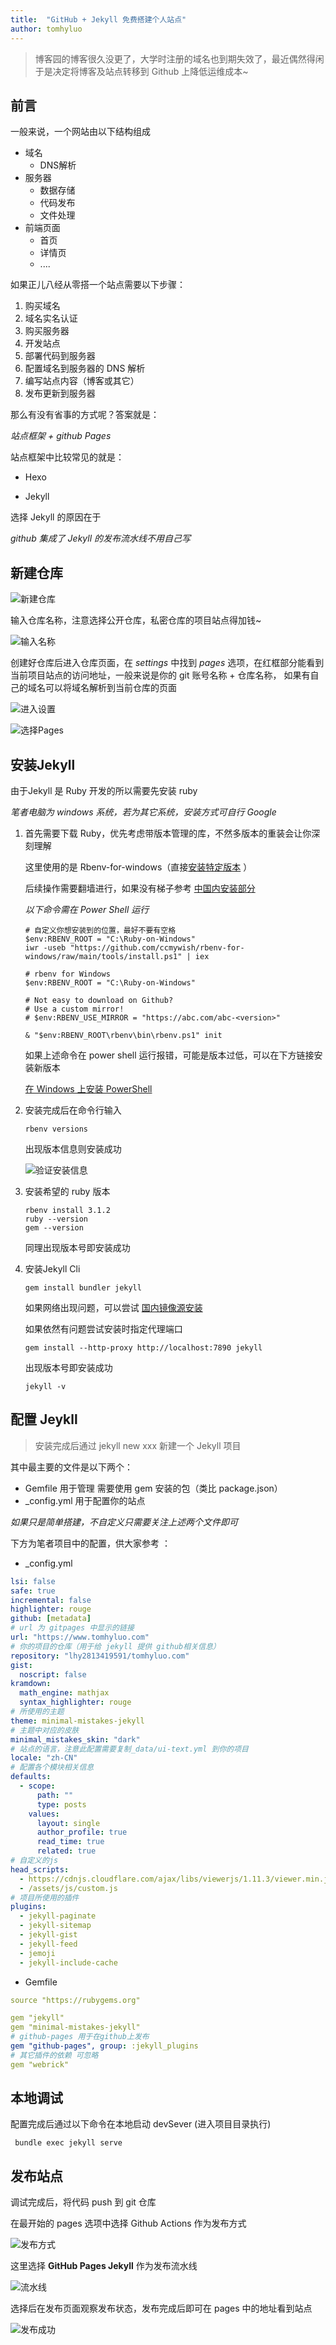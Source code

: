 ```yaml
---
title:  "GitHub + Jekyll 免费搭建个人站点"
author: tomhyluo
---
```


> 博客园的博客很久没更了，大学时注册的域名也到期失效了，最近偶然得闲于是决定将博客及站点转移到 Github 上降低运维成本~

## 前言

一般来说，一个网站由以下结构组成

- 域名
  - DNS解析
- 服务器
  - 数据存储
  - 代码发布
  - 文件处理
- 前端页面
  - 首页
  - 详情页
  - ....

如果正儿八经从零搭一个站点需要以下步骤：

1. 购买域名
2. 域名实名认证
3. 购买服务器
4. 开发站点
5. 部署代码到服务器
6. 配置域名到服务器的 DNS 解析
7. 编写站点内容（博客或其它）
8. 发布更新到服务器

那么有没有省事的方式呢？答案就是：

*站点框架 + github Pages*

站点框架中比较常见的就是：

- Hexo

- Jekyll

选择 Jekyll 的原因在于

*github 集成了 Jekyll  的发布流水线不用自己写*



## 新建仓库

![新建仓库](/assets/images/2023-03-12/1.png)

输入仓库名称，注意选择公开仓库，私密仓库的项目站点得加钱~

![输入名称](/assets/images/2023-03-12/2.png)

创建好仓库后进入仓库页面，在 *settings* 中找到 *pages* 选项，在红框部分能看到当前项目站点的访问地址，一般来说是你的 git 账号名称 + 仓库名称， 如果有自己的域名可以将域名解析到当前仓库的页面

![进入设置](/assets/images/2023-03-12/3.png)

![选择Pages](/assets/images/2023-03-12/4.png)



## 安装Jekyll

由于Jekyll 是 Ruby 开发的所以需要先安装 ruby

*笔者电脑为 windows 系统，若为其它系统，安装方式可自行 Google*

1. 首先需要下载 Ruby，优先考虑带版本管理的库，不然多版本的重装会让你深刻理解

   这里使用的是 Rbenv-for-windows（直接[安装特定版本](https://rubyinstaller.org/) ）

   后续操作需要翻墙进行，如果没有梯子参考 [中国内安装部分]( https://github.com/ccmywish/rbenv-for-windows#readme )

   *以下命令需在 Power Shell 运行*

   ``` shell
   # 自定义你想安装到的位置，最好不要有空格
   $env:RBENV_ROOT = "C:\Ruby-on-Windows"
   iwr -useb "https://github.com/ccmywish/rbenv-for-windows/raw/main/tools/install.ps1" | iex
   ```

   ```shell
   # rbenv for Windows
   $env:RBENV_ROOT = "C:\Ruby-on-Windows"
   
   # Not easy to download on Github?
   # Use a custom mirror!
   # $env:RBENV_USE_MIRROR = "https://abc.com/abc-<version>"
   
   & "$env:RBENV_ROOT\rbenv\bin\rbenv.ps1" init
   ```

   如果上述命令在 power shell 运行报错，可能是版本过低，可以在下方链接安装新版本

   [在 Windows 上安装 PowerShell](https://learn.microsoft.com/zh-cn/powershell/scripting/install/installing-powershell-on-windows?view=powershell-7.3#msi)

2. 安装完成后在命令行输入 

   ``` shell
   rbenv versions
   ```

   出现版本信息则安装成功

   ![验证安装信息](/assets/images/2023-03-12/5.png)

3. 安装希望的 ruby 版本

   ```shell
   rbenv install 3.1.2
   ruby --version
   gem --version
   ```

   同理出现版本号即安装成功

4. 安装Jekyll Cli

   ```shell
   gem install bundler jekyll
   ```

   如果网络出现问题，可以尝试 [国内镜像源安装](https://ruby-china.org/topics/26314)

   如果依然有问题尝试安装时指定代理端口

   ```
   gem install --http-proxy http://localhost:7890 jekyll
   ```

   出现版本号即安装成功

   ```
   jekyll -v
   ```

   

## 配置 Jeykll

> 安装完成后通过 jekyll new xxx 新建一个 Jekyll 项目

其中最主要的文件是以下两个：

- Gemfile 用于管理 需要使用 gem 安装的包（类比 package.json）
- _config.yml 用于配置你的站点

*如果只是简单搭建，不自定义只需要关注上述两个文件即可*

下方为笔者项目中的配置，供大家参考 ：

- _config.yml

```yaml
lsi: false
safe: true
incremental: false
highlighter: rouge
github: [metadata]
# url 为 gitpages 中显示的链接
url: "https://www.tomhyluo.com"
# 你的项目的仓库（用于给 jekyll 提供 github相关信息）
repository: "lhy2813419591/tomhyluo.com"
gist:
  noscript: false
kramdown:
  math_engine: mathjax
  syntax_highlighter: rouge
# 所使用的主题 
theme: minimal-mistakes-jekyll
# 主题中对应的皮肤
minimal_mistakes_skin: "dark"
# 站点的语言，注意此配置需要复制_data/ui-text.yml 到你的项目 
locale: "zh-CN"  
# 配置各个模块相关信息
defaults:
  - scope:
      path: ""
      type: posts
    values:
      layout: single
      author_profile: true
      read_time: true
      related: true
# 自定义的js      
head_scripts:
  - https://cdnjs.cloudflare.com/ajax/libs/viewerjs/1.11.3/viewer.min.js
  - /assets/js/custom.js 
# 项目所使用的插件  
plugins:
  - jekyll-paginate
  - jekyll-sitemap
  - jekyll-gist
  - jekyll-feed
  - jemoji
  - jekyll-include-cache
```

- Gemfile

```yaml
source "https://rubygems.org"

gem "jekyll"
gem "minimal-mistakes-jekyll"
# github-pages 用于在github上发布
gem "github-pages", group: :jekyll_plugins
# 其它插件的依赖 可忽略
gem "webrick"
```



## 本地调试

配置完成后通过以下命令在本地启动 devSever (进入项目目录执行)

```shell
 bundle exec jekyll serve
```



## 发布站点

调试完成后，将代码 push 到 git 仓库

在最开始的 pages 选项中选择 Github Actions 作为发布方式

![发布方式](/assets/images/2023-03-12/6.png)

这里选择 **GitHub Pages Jekyll**  作为发布流水线

![流水线](/assets/images/2023-03-12/7.png)

选择后在发布页面观察发布状态，发布完成后即可在 pages 中的地址看到站点

![发布成功](/assets/images/2023-03-12/8.png)



